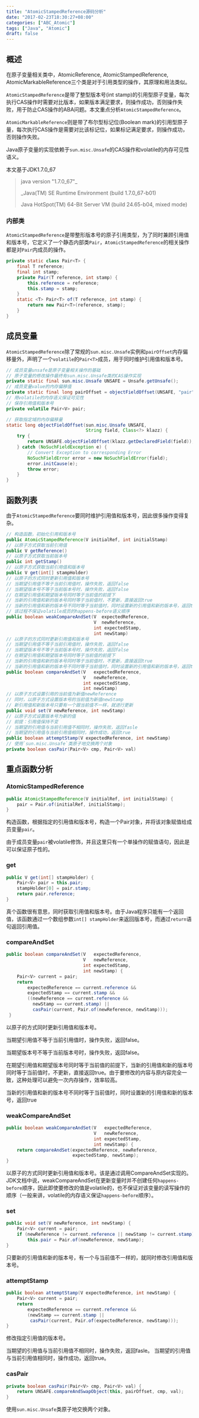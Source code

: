 ```yaml
---
title: "AtomicStampedReference源码分析"
date: "2017-02-23T18:30:27+08:00"
categories: ["ABC_Atomic"]
tags: ["Java", "Atomic"]
draft: false
---
```


## 概述

在原子变量相关类中，AtomicReference, AtomicStampedReference, AtomicMarkableReference三个类是对于引用类型的操作，其原理和用法类似。

`AtomicStampedReference`是带了整型版本号(int stamp)的引用型原子变量，每次执行CAS操作时需要对比版本，如果版本满足要求，则操作成功，否则操作失败，用于防止CAS操作的ABA问题。本文重点分析`AtomicStampedReference`。



`AtomicMarkableReference`则是带了布尔型标记位(Boolean mark)的引用型原子量，每次执行CAS操作是需要对比该标记位，如果标记满足要求，则操作成功，否则操作失败。



Java原子变量的实现依赖于`sun.misc.Unsafe`的CAS操作和volatile的内存可见性语义。



本文基于JDK1.7.0_67

> java version "1.7.0_67"_
>
> _Java(TM) SE Runtime Environment (build 1.7.0_67-b01)
>
> Java HotSpot(TM) 64-Bit Server VM (build 24.65-b04, mixed mode)



### 内部类

`AtomicStampedReference`是带整形版本号的原子引用类型，为了同时兼顾引用值和版本号，它定义了一个静态内部类`Pair`，`AtomicStampedReference`的相关操作都是对`Pair`内成员的操作。

```java
private static class Pair<T> {
    final T reference;
    final int stamp;
    private Pair(T reference, int stamp) {
        this.reference = reference;
        this.stamp = stamp;
    }
    static <T> Pair<T> of(T reference, int stamp) {
      	return new Pair<T>(reference, stamp);
    }
}
```



## 成员变量

`AtomicStampedReference`除了常规的`sun.misc.Unsafe`实例和`pairOffset`内存偏移量外，声明了一个`volatile`的`Pair<T>`成员，用于同时维护引用值和版本号。

```java
// 成员变量unsafe是原子变量相关操作的基础
// 原子变量的修改操作最终有sun.misc.Unsafe类的CAS操作实现
private static final sun.misc.Unsafe UNSAFE = Unsafe.getUnsafe();
// 成员变量value的内存偏移值
private static final long pairOffset = objectFieldOffset(UNSAFE, "pair", AtomicStampedReference.class);
// 用volatile的内存语义保证可见性
// 保存引用值和版本号
private volatile Pair<V> pair;

// 获取指定域的内存偏移量
static long objectFieldOffset(sun.misc.Unsafe UNSAFE,
                              String field, Class<?> klazz) {
    try {
        return UNSAFE.objectFieldOffset(klazz.getDeclaredField(field));
    } catch (NoSuchFieldException e) {
        // Convert Exception to corresponding Error
        NoSuchFieldError error = new NoSuchFieldError(field);
        error.initCause(e);
        throw error;
    }
}
```



## 函数列表

由于`AtomicStampedReference`要同时维护引用值和版本号，因此很多操作变得复杂。

```java
// 构造函数，初始化引用和版本号
public AtomicStampedReference(V initialRef, int initialStamp)
// 以原子方式获取当前引用值
public V getReference()
// 以原子方式获取当前版本号
public int getStamp()
// 以原子方式获取当前引用值和版本号
public V get(int[] stampHolder)
// 以原子的方式同时更新引用值和版本号
// 当期望引用值不等于当前引用值时，操作失败，返回false
// 当期望版本号不等于当前版本号时，操作失败，返回false
// 在期望引用值和期望版本号同时等于当前值的前提下
// 当新的引用值和新的版本号同时等于当前值时，不更新，直接返回true
// 当新的引用值和新的版本号不同时等于当前值时，同时设置新的引用值和新的版本号，返回true
// 该过程不保证volatile成员的happens-before语义顺序
public boolean weakCompareAndSet(V  expectedReference,
                                 V  newReference,
                                 int expectedStamp,
                                 int newStamp)
// 以原子的方式同时更新引用值和版本号
// 当期望引用值不等于当前引用值时，操作失败，返回false
// 当期望版本号不等于当前版本号时，操作失败，返回false
// 在期望引用值和期望版本号同时等于当前值的前提下
// 当新的引用值和新的版本号同时等于当前值时，不更新，直接返回true
// 当新的引用值和新的版本号不同时等于当前值时，同时设置新的引用值和新的版本号，返回true
public boolean compareAndSet(V   expectedReference,
                             V   newReference,
                             int expectedStamp,
                             int newStamp)
// 以原子方式设置引用的当前值为新值newReference
// 同时，以原子方式设置版本号的当前值为新值newStamp
// 新引用值和新版本号只要有一个跟当前值不一样，就进行更新
public void set(V newReference, int newStamp)
// 以原子方式设置版本号为新的值
// 前提：引用值保持不变
// 当期望的引用值与当前引用值不相同时，操作失败，返回fasle
// 当期望的引用值与当前引用值相同时，操作成功，返回true
public boolean attemptStamp(V expectedReference, int newStamp)
// 使用`sun.misc.Unsafe`类原子地交换两个对象
private boolean casPair(Pair<V> cmp, Pair<V> val)
```



## 重点函数分析

### AtomicStampedReference

```java
public AtomicStampedReference(V initialRef, int initialStamp) {
  	pair = Pair.of(initialRef, initialStamp);
}
```

构造函数，根据指定的引用值和版本号，构造一个Pair对象，并将该对象赋值给成员变量`pair`。

由于成员变量`pair`被volatile修饰，并且这里只有一个单操作的赋值语句，因此是可以保证原子性的。



### get

```java
public V get(int[] stampHolder) {
    Pair<V> pair = this.pair;
    stampHolder[0] = pair.stamp;
    return pair.reference;
}
```

真个函数很有意思，同时获取引用值和版本号。由于Java程序只能有一个返回值，该函数通过一个数组参数`int[] stampHolder`来返回版本号，而通过`return`语句返回引用值。



### compareAndSet

```java
public boolean compareAndSet(V   expectedReference,
                             V   newReference,
                             int expectedStamp,
                             int newStamp) {
 	Pair<V> current = pair;
 	return
 		expectedReference == current.reference &&
 		expectedStamp == current.stamp &&
 		((newReference == current.reference &&
 		  newStamp == current.stamp) ||
 		  casPair(current, Pair.of(newReference, newStamp)));
 }
```

以原子的方式同时更新引用值和版本号。

当期望引用值不等于当前引用值时，操作失败，返回false。

当期望版本号不等于当前版本号时，操作失败，返回false。

在期望引用值和期望版本号同时等于当前值的前提下，当新的引用值和新的版本号同时等于当前值时，不更新，直接返回true。由于要修改的内容与原内容完全一致，这种处理可以避免一次内存操作，效率较高。

当新的引用值和新的版本号不同时等于当前值时，同时设置新的引用值和新的版本号，返回true



### weakCompareAndSet

```java
public boolean weakCompareAndSet(V   expectedReference,
                                 V   newReference,
                                 int expectedStamp,
                                 int newStamp) {
  	return compareAndSet(expectedReference, newReference,
                       	 expectedStamp, newStamp);
}
```

以原子的方式同时更新引用值和版本号。该是通过调用CompareAndSet实现的。JDK文档中说，weakCompareAndSet在更新变量时并不创建任何`happens-before`顺序，因此即使要修改的值是volatile的，也不保证对该变量的读写操作的顺序（一般来讲，volatile的内存语义保证`happens-before`顺序）。



### set

```java
public void set(V newReference, int newStamp) {
	Pair<V> current = pair;
	if (newReference != current.reference || newStamp != current.stamp)
		this.pair = Pair.of(newReference, newStamp);
}
```

只要新的引用值和新的版本号，有一个与当前值不一样的，就同时修改引用值和版本号。



### attemptStamp

```java
public boolean attemptStamp(V expectedReference, int newStamp) {
  	Pair<V> current = pair;
  	return
    	expectedReference == current.reference &&
    	(newStamp == current.stamp ||
     	 casPair(current, Pair.of(expectedReference, newStamp)));
}
```

修改指定引用值的版本号。

当期望的引用值与当前引用值不相同时，操作失败，返回fasle。
当期望的引用值与当前引用值相同时，操作成功，返回true。



### casPair

```java
private boolean casPair(Pair<V> cmp, Pair<V> val) {
  	return UNSAFE.compareAndSwapObject(this, pairOffset, cmp, val);
}
```

使用`sun.misc.Unsafe`类原子地交换两个对象。